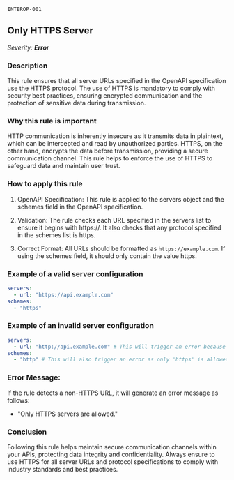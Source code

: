 `INTEROP-001`

## Only HTTPS Server

_Severity: **Error**_

### Description

This rule ensures that all server URLs specified in the OpenAPI specification use the HTTPS protocol. The use of HTTPS is mandatory to comply with security best practices, ensuring encrypted communication and the protection of sensitive data during transmission.

### Why this rule is important

HTTP communication is inherently insecure as it transmits data in plaintext, which can be intercepted and read by unauthorized parties. HTTPS, on the other hand, encrypts the data before transmission, providing a secure communication channel. This rule helps to enforce the use of HTTPS to safeguard data and maintain user trust.

### How to apply this rule

1. OpenAPI Specification:
   This rule is applied to the servers object and the schemes field in the OpenAPI specification.

2. Validation:
   The rule checks each URL specified in the servers list to ensure it begins with https://.
   It also checks that any protocol specified in the schemes list is https.

3. Correct Format:
   All URLs should be formatted as `https://example.com`.
   If using the schemes field, it should only contain the value https.

### Example of a valid server configuration

```yaml
servers:
  - url: "https://api.example.com"
schemes:
  - "https"
```

### Example of an invalid server configuration

```yaml
servers:
  - url: "http://api.example.com" # This will trigger an error because it's not using HTTPS.
schemes:
  - "http" # This will also trigger an error as only 'https' is allowed.
```

### Error Message:

If the rule detects a non-HTTPS URL, it will generate an error message as follows:

- "Only HTTPS servers are allowed."

### Conclusion

Following this rule helps maintain secure communication channels within your APIs, protecting data integrity and confidentiality. Always ensure to use HTTPS for all server URLs and protocol specifications to comply with industry standards and best practices.
